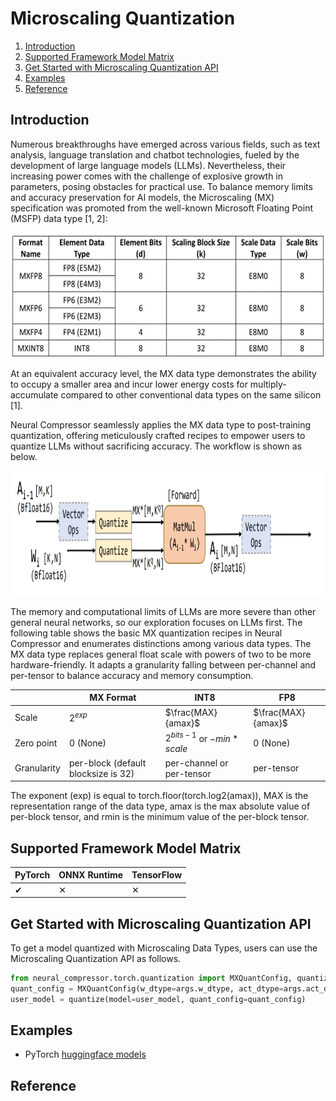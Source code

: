 Microscaling Quantization
===============

1. [Introduction](#introduction)
2. [Supported Framework Model Matrix](#supported-framework-model-matrix)
3. [Get Started with Microscaling Quantization API](#get-start-with-microscaling-quantization-api)
4. [Examples](#examples)
5. [Reference](#reference)

## Introduction

Numerous breakthroughs have emerged across various fields, such as text analysis, language translation and chatbot technologies, fueled by the development of large language models (LLMs). Nevertheless, their increasing power comes with the challenge of explosive growth in parameters, posing obstacles for practical use. To balance memory limits and accuracy preservation for AI models, the Microscaling (MX) specification was promoted from the well-known Microsoft Floating Point (MSFP) data type [1, 2]:

<a target="_blank" href="./imgs/mx_format.png" text-align:center>
    <center> 
        <img src="./imgs/mx_format.png" alt="Definition of MX data type (source [2])" height=200> 
    </center>
</a>

At an equivalent accuracy level, the MX data type demonstrates the ability to occupy a smaller area and incur lower energy costs for multiply-accumulate compared to other conventional data types on the same silicon [1].

Neural Compressor seamlessly applies the MX data type to post-training quantization, offering meticulously crafted recipes to empower users to quantize LLMs without sacrificing accuracy. The workflow is shown as below.

<a target="_blank" href="./imgs/mx_workflow.png" text-align:center>
    <center> 
        <img src="./imgs/mx_workflow.png" alt="Workflow of MX Quant (source [3])" height=200> 
    </center>
</a>

The memory and computational limits of LLMs are more severe than other general neural networks, so our exploration focuses on LLMs first. The following table shows the basic MX quantization recipes in Neural Compressor and enumerates distinctions among various data types. The MX data type replaces general float scale with powers of two to be more hardware-friendly. It adapts a granularity falling between per-channel and per-tensor to balance accuracy and memory consumption.

|            | MX Format |  INT8  |  FP8  |
|------------|--------------|------------|------------|
|  Scale  |   $2^{exp}$   |  $\frac{MAX}{amax}$  |  $\frac{MAX}{amax}$  |
|  Zero point  |   0 (None)   | $2^{bits - 1}$ or $-min * scale$ |   0 (None)   |
|  Granularity  |  per-block (default blocksize is 32)   |  per-channel or per-tensor  | per-tensor  |

The exponent (exp) is equal to torch.floor(torch.log2(amax)), MAX is the representation range of the data type, amax is the max absolute value of per-block tensor, and rmin is the minimum value of the per-block tensor.


## Supported Framework Model Matrix

|   PyTorch  | ONNX Runtime | TensorFlow |
|------------|--------------|------------|
|  &#10004;  |   &#10005;   |  &#10005;  |


## Get Started with Microscaling Quantization API

To get a model quantized with Microscaling Data Types, users can use the Microscaling Quantization API as follows.

```python
from neural_compressor.torch.quantization import MXQuantConfig, quantize
quant_config = MXQuantConfig(w_dtype=args.w_dtype, act_dtype=args.act_dtype, weight_only=args.woq)
user_model = quantize(model=user_model, quant_config=quant_config)
```
  
## Examples

- PyTorch [huggingface models](/examples/3.x_api/pytorch/nlp/huggingface_models/language-modeling/quantization/mx)


## Reference

[^1]: Darvish Rouhani, Bita, et al. "Pushing the limits of narrow precision inferencing at cloud scale with microsoft floating point." Advances in neural information processing systems 33 (2020): 10271-10281 

[^2]: OCP Microscaling Formats (MX) Specification

[^3]: Rouhani, Bita Darvish, et al. "Microscaling Data Formats for Deep Learning." arXiv preprint arXiv:2310.10537 (2023). 
